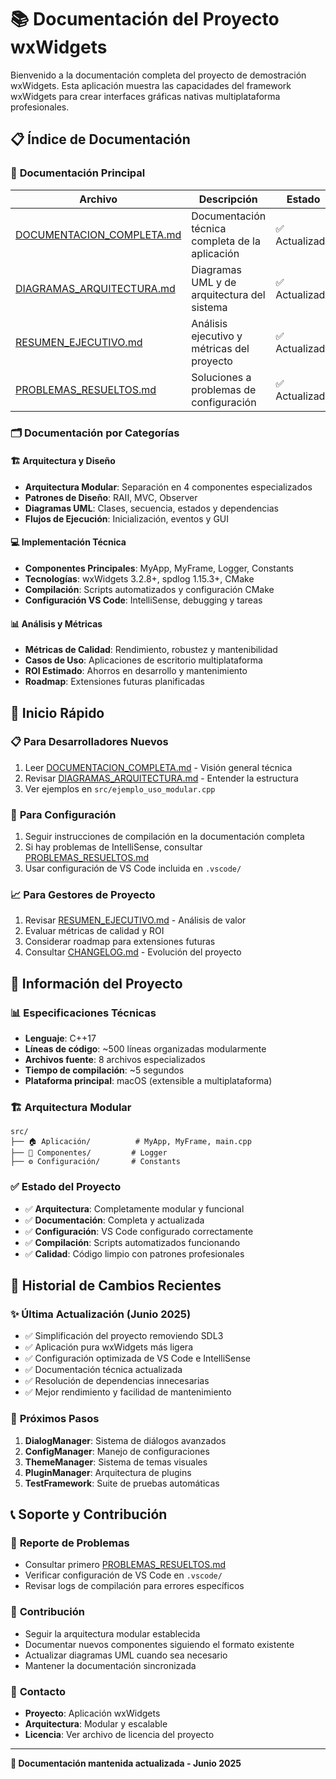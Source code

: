 # 📚 Documentación del Proyecto wxWidgets

Bienvenido a la documentación completa del proyecto de demostración wxWidgets. Esta aplicación muestra las capacidades del framework wxWidgets para crear interfaces gráficas nativas multiplataforma profesionales.

## 📋 Índice de Documentación

### 📖 **Documentación Principal**

| Archivo | Descripción | Estado |
|---------|-------------|--------|
| [DOCUMENTACION_COMPLETA.md](DOCUMENTACION_COMPLETA.md) | Documentación técnica completa de la aplicación | ✅ Actualizado |
| [DIAGRAMAS_ARQUITECTURA.md](DIAGRAMAS_ARQUITECTURA.md) | Diagramas UML y de arquitectura del sistema | ✅ Actualizado |
| [RESUMEN_EJECUTIVO.md](RESUMEN_EJECUTIVO.md) | Análisis ejecutivo y métricas del proyecto | ✅ Actualizado |
| [PROBLEMAS_RESUELTOS.md](PROBLEMAS_RESUELTOS.md) | Soluciones a problemas de configuración | ✅ Actualizado |

### 🗂️ **Documentación por Categorías**

#### 🏗️ **Arquitectura y Diseño**
- **Arquitectura Modular**: Separación en 4 componentes especializados
- **Patrones de Diseño**: RAII, MVC, Observer
- **Diagramas UML**: Clases, secuencia, estados y dependencias
- **Flujos de Ejecución**: Inicialización, eventos y GUI

#### 💻 **Implementación Técnica**
- **Componentes Principales**: MyApp, MyFrame, Logger, Constants
- **Tecnologías**: wxWidgets 3.2.8+, spdlog 1.15.3+, CMake
- **Compilación**: Scripts automatizados y configuración CMake
- **Configuración VS Code**: IntelliSense, debugging y tareas

#### 📊 **Análisis y Métricas**
- **Métricas de Calidad**: Rendimiento, robustez y mantenibilidad
- **Casos de Uso**: Aplicaciones de escritorio multiplataforma
- **ROI Estimado**: Ahorros en desarrollo y mantenimiento
- **Roadmap**: Extensiones futuras planificadas

## 🚀 **Inicio Rápido**

### 📋 **Para Desarrolladores Nuevos**
1. Leer [DOCUMENTACION_COMPLETA.md](DOCUMENTACION_COMPLETA.md) - Visión general técnica
2. Revisar [DIAGRAMAS_ARQUITECTURA.md](DIAGRAMAS_ARQUITECTURA.md) - Entender la estructura
3. Ver ejemplos en `src/ejemplo_uso_modular.cpp`

### 🔧 **Para Configuración**
1. Seguir instrucciones de compilación en la documentación completa
2. Si hay problemas de IntelliSense, consultar [PROBLEMAS_RESUELTOS.md](PROBLEMAS_RESUELTOS.md)
3. Usar configuración de VS Code incluida en `.vscode/`

### 📈 **Para Gestores de Proyecto**
1. Revisar [RESUMEN_EJECUTIVO.md](RESUMEN_EJECUTIVO.md) - Análisis de valor
2. Evaluar métricas de calidad y ROI
3. Considerar roadmap para extensiones futuras
4. Consultar [CHANGELOG.md](CHANGELOG.md) - Evolución del proyecto

## 🎯 **Información del Proyecto**

### 📊 **Especificaciones Técnicas**
- **Lenguaje**: C++17
- **Líneas de código**: ~500 líneas organizadas modularmente
- **Archivos fuente**: 8 archivos especializados
- **Tiempo de compilación**: ~5 segundos
- **Plataforma principal**: macOS (extensible a multiplataforma)

### 🏗️ **Arquitectura Modular**
```
src/
├── 🏠 Aplicación/          # MyApp, MyFrame, main.cpp
├── 🔧 Componentes/         # Logger
├── ⚙️ Configuración/       # Constants
```

### ✅ **Estado del Proyecto**
- ✅ **Arquitectura**: Completamente modular y funcional
- ✅ **Documentación**: Completa y actualizada
- ✅ **Configuración**: VS Code configurado correctamente
- ✅ **Compilación**: Scripts automatizados funcionando
- ✅ **Calidad**: Código limpio con patrones profesionales

## 🔄 **Historial de Cambios Recientes**

### ✨ **Última Actualización (Junio 2025)**
- ✅ Simplificación del proyecto removiendo SDL3
- ✅ Aplicación pura wxWidgets más ligera
- ✅ Configuración optimizada de VS Code e IntelliSense
- ✅ Documentación técnica actualizada
- ✅ Resolución de dependencias innecesarias
- ✅ Mejor rendimiento y facilidad de mantenimiento

### 🎯 **Próximos Pasos**
1. **DialogManager**: Sistema de diálogos avanzados
2. **ConfigManager**: Manejo de configuraciones
3. **ThemeManager**: Sistema de temas visuales
4. **PluginManager**: Arquitectura de plugins
5. **TestFramework**: Suite de pruebas automáticas

## 📞 **Soporte y Contribución**

### 🐛 **Reporte de Problemas**
- Consultar primero [PROBLEMAS_RESUELTOS.md](PROBLEMAS_RESUELTOS.md)
- Verificar configuración de VS Code en `.vscode/`
- Revisar logs de compilación para errores específicos

### 🤝 **Contribución**
- Seguir la arquitectura modular establecida
- Documentar nuevos componentes siguiendo el formato existente
- Actualizar diagramas UML cuando sea necesario
- Mantener la documentación sincronizada

### 📧 **Contacto**
- **Proyecto**: Aplicación wxWidgets
- **Arquitectura**: Modular y escalable
- **Licencia**: Ver archivo de licencia del proyecto

---

**🎯 Documentación mantenida actualizada - Junio 2025**
